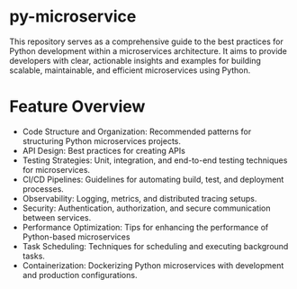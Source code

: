 # py-microservice

This repository serves as a comprehensive guide to the best practices for Python development within a microservices architecture. It aims to provide developers with clear, actionable insights and examples for building scalable, maintainable, and efficient microservices using Python.

# Feature Overview

- Code Structure and Organization: Recommended patterns for structuring Python microservices projects.
- API Design: Best practices for creating APIs
- Testing Strategies: Unit, integration, and end-to-end testing techniques for microservices.
- CI/CD Pipelines: Guidelines for automating build, test, and deployment processes.
- Observability: Logging, metrics, and distributed tracing setups.
- Security: Authentication, authorization, and secure communication between services.
- Performance Optimization: Tips for enhancing the performance of Python-based microservices
- Task Scheduling: Techniques for scheduling and executing background tasks.
- Containerization: Dockerizing Python microservices with development and production configurations.